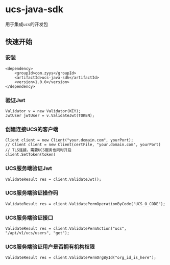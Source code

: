 # ucs-java-sdk

用于集成```ucs```的开发包

## 快速开始

### 安装
```
<dependency>
    <groupId>com.zyys</groupId>
    <artifactId>ucs-java-sdk</artifactId>
    <version>1.0.0</version>
</dependency>
```

### 验证Jwt
```
Validator v = new Validator(KEY);
JwtUser jwtUser = v.ValidateJwt(TOKEN);
```

### 创建连接UCS的客户端
```
Client client = new Client("your.domain.com", yourPort);
// Client client = new Client(certFile, "your.domain.com", yourPort) // TLS连接，需要UCS服务也同时开启
client.SetToken(token)
```

### UCS服务端验证Jwt
```
ValidateResult res = client.ValidateJwt();
```

### UCS服务端验证操作码
```
ValidateResult res = client.ValidatePermOperationByCode("UCS_O_CODE");
```

### UCS服务端验证接口
```
ValidateResult res = client.ValidatePermAction("ucs", "/api/v1/ucs/users", "get");
```

### UCS服务端验证用户是否拥有机构权限
```
ValidateResult res = client.ValidatePermOrgById("org_id_is_here");
```
